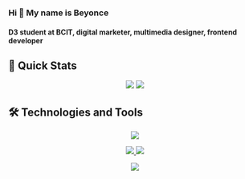 ### Hi :wave: My name is Beyonce
#### D3 student at BCIT, digital marketer, multimedia designer, frontend developer
##

## 🚀 Quick Stats
<p align="center">
  <img src="https://github-readme-streak-stats.herokuapp.com/?user=BeyonceB&theme=cobalt"/>
  <img src="https://github-readme-stats.vercel.app/api?username=BeyonceB&show_icons=true&theme=merko" />
</p>

## 🛠️ Technologies and Tools

<p align="center">
  <img src="https://github-readme-stats.vercel.app/api/top-langs?username=BeyonceB&layout=compact&theme=radical"/>
</p>
<p align="center">
  <a href="https://skillicons.dev">
    <img src="https://skillicons.dev/icons?i=github,vercel,vscode,react,nextjs,html,css,js" />
  </a>
  <a href="https://skillicons.dev">
    <img src="https://skillicons.dev/icons?i=tailwind,figma,wordpress,gcp,ae,ai,ps,pr" />
  </a>
</p>
<p align="center">
  <img src="https://github-readme-stats.vercel.app/api/top-langs?username=BeyonceB&layout=compact&theme=radical"/>
</p>
<!--
**BeyonceB/BeyonceB** is a ✨ _special_ ✨ repository because its `README.md` (this file) appears on your GitHub profile.

Here are some ideas to get you started:

- 🔭 I’m currently working on ...
- 🌱 I’m currently learning ...
- 👯 I’m looking to collaborate on ...
- 🤔 I’m looking for help with ...
- 💬 Ask me about ...
- 📫 How to reach me: ...
- 😄 Pronouns: ...
- ⚡ Fun fact: ...
-->
